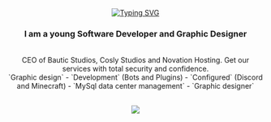 <div align="center">
  <a href="https://git.io/typing-svg">
    <img src="https://readme-typing-svg.herokuapp.com?font=Roboto&weight=500&size=30&pause=900&color=F7004BFF&center=true&vCenter=true&repeat=true&width=435&lines=Hello+how+are+you!;Welcome+to+my+profile;I'm+MrBlour" alt="Typing SVG" />
  </a>
</div>

<h3 align="center">I am a young Software Developer and Graphic Designer</h3>

<br/>

<div align="center">
  CEO of Bautic Studios, Cosly Studios and Novation Hosting. Get our services with total security and confidence.
  <br/>
  `Graphic design` - `Development` (Bots and Plugins) - `Configured` (Discord and Minecraft) - `MySql data center management` - `Graphic designer`
</div>

<h2 align="center">  </h2>

<div align="center">
    <img src="https://skillicons.dev/icons?i=java,nodejs,idea,vscode,html,css,php,bots,discord,maven,ps,ae,ai,bash,eclipse,figma,github,js,git,mysql" />
</div>
